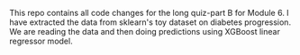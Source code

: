 This repo contains all code changes for the long quiz-part B for Module 6. I have extracted the data from sklearn's toy dataset on diabetes progression.  We are reading the data and then doing predictions using XGBoost linear regressor model. 
